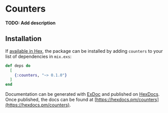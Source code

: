 # Counters

**TODO: Add description**

## Installation

If [available in Hex](https://hex.pm/docs/publish), the package can be installed
by adding `counters` to your list of dependencies in `mix.exs`:

```elixir
def deps do
  [
    {:counters, "~> 0.1.0"}
  ]
end
```

Documentation can be generated with [ExDoc](https://github.com/elixir-lang/ex_doc)
and published on [HexDocs](https://hexdocs.pm). Once published, the docs can
be found at [https://hexdocs.pm/counters](https://hexdocs.pm/counters).

